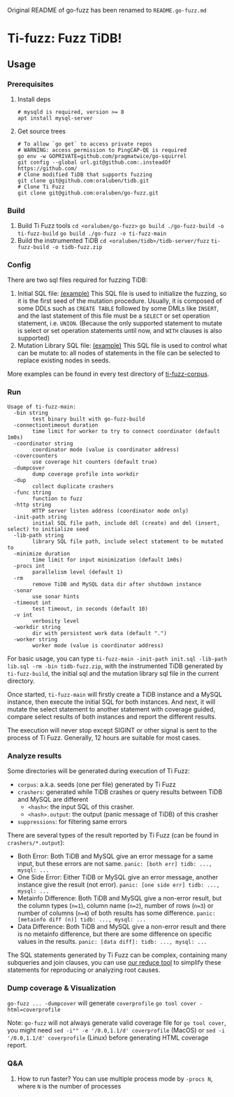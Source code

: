 Original README of go-fuzz has been renamed to `README.go-fuzz.md`

# Ti-fuzz: Fuzz TiDB!

## Usage

### Prerequisites

1. Install deps
    ```shell
    # mysqld is required, version >= 8
    apt install mysql-server
    ```
2. Get source trees
    ```shell
    # To allow `go get` to access private repos
    # WARNING: access permission to PingCAP-QE is required
    go env -w GOPRIVATE=github.com/pragmatwice/go-squirrel
    git config --global url.git@github.com:.insteadOf https://github.com/
    # Clone modified TiDB that supports fuzzing
    git clone git@github.com:oraluben/tidb.git
    # Clone Ti Fuzz
    git clone git@github.com:oraluben/go-fuzz.git
    ```

### Build

1. Build Ti Fuzz tools
`cd <oraluben/go-fuzz>`
`go build ./go-fuzz-build -o ti-fuzz-build`
`go build ./go-fuzz -o ti-fuzz-main`
1. Build the instrumented TiDB 
`cd <oraluben/tidb>/tidb-server/fuzz`
`ti-fuzz-build -o tidb-fuzz.zip`

### Config
There are two sql files required for fuzzing TiDB:
1. Initial SQL file: [(example)](https://github.com/oraluben/go-fuzz/blob/ti-fuzz/ti-fuzz/example.init.sql)
This SQL file is used to initialize the fuzzing, so it is the first seed of the mutation procedure. Usually, it is composed of some DDLs such as `CREATE TABLE` followed by some DMLs like `INSERT`, and the last statement of this file must be a `SELECT` or set operation statement, i.e. `UNION`. 
(Because the only supported statement to mutate is select or set operation statements until now, and `WITH` clauses is also supported)
2. Mutation Library SQL file: [(example)](https://github.com/oraluben/go-fuzz/blob/ti-fuzz/ti-fuzz/example.lib.sql)
This SQL file is used to control what can be mutate to: all nodes of statements in the file can be selected to replace existing nodes in seeds.

More examples can be found in every test directory of [ti-fuzz-corpus](https://github.com/PingCAP-QE/ti-fuzz-corpus).

### Run
```
Usage of ti-fuzz-main:
  -bin string
        test binary built with go-fuzz-build
  -connectiontimeout duration
        time limit for worker to try to connect coordinator (default 1m0s)
  -coordinator string
        coordinator mode (value is coordinator address)
  -covercounters
        use coverage hit counters (default true)
  -dumpcover
        dump coverage profile into workdir
  -dup
        collect duplicate crashers
  -func string
        function to fuzz
  -http string
        HTTP server listen address (coordinator mode only)
  -init-path string
        initial SQL file path, include ddl (create) and dml (insert, select) to initialize seed
  -lib-path string
        library SQL file path, include select statement to be mutated to
  -minimize duration
        time limit for input minimization (default 1m0s)
  -procs int
        parallelism level (default 1)
  -rm
        remove TiDB and MySQL data dir after shutdown instance
  -sonar
        use sonar hints
  -timeout int
        test timeout, in seconds (default 10)
  -v int
        verbosity level
  -workdir string
        dir with persistent work data (default ".")
  -worker string
        worker mode (value is coordinator address)
```
For basic usage, you can type `ti-fuzz-main -init-path init.sql -lib-path lib.sql -rm -bin tidb-fuzz.zip`, with the instrumented TiDB generated by `ti-fuzz-build`, the initial sql and the mutation library sql file in the current directory.

Once started, `ti-fuzz-main` will firstly create a TiDB instance and a MySQL instance, then execute the initial SQL for both instances. And next, it will mutate the select statement to another statement with coverage guided, compare select results of both instances and report the different results.

The execution will never stop except SIGINT or other signal is sent to the process of Ti Fuzz. Generally, 12 hours are suitable for most cases.

### Analyze results
Some directories will be generated during execution of Ti Fuzz:
- `corpus`: a.k.a. seeds (one per file) generated by Ti Fuzz
- `crashers`: generated while TiDB crashes or query results between TiDB and MySQL are different
    - `<hash>`: the input SQL of this crasher.
    - `<hash>.output`: the output (panic message of TiDB) of this crasher
- `suppressions`: for filtering same errors

There are several types of the result reported by Ti Fuzz (can be found in `crashers/*.output`):
- Both Error: Both TiDB and MySQL give an error message for a same input, but these errors are not same.
`panic: [both err] tidb: ..., mysql: ...`
- One Side Error: Either TiDB or MySQL give an error message, another instance give the result (not error).
`panic: [one side err] tidb: ..., mysql: ...`
- Metainfo Difference: Both TiDB and MySQL give a non-error result, but the column types (`n=1`), column name (`n=2`), number of rows (`n=3`) or number of columns (`n=4`) of both results has some difference.
`panic: [metainfo diff (n)] tidb: ..., mysql: ...`
- Data Difference: Both TiDB and MySQL give a non-error result and there is no metainfo difference, but there are some difference on specific values in the results.
`panic: [data diff]: tidb: ..., mysql: ...`

The SQL statements generated by Ti Fuzz can be complex, containing many subqueries and join clauses, you can use [our reduce tool](https://github.com/PingCAP-QE/go-squirrel) to simplify these statements for reproducing or analyzing root causes.

### Dump coverage & Visualization

`go-fuzz ... -dumpcover` will generate `coverprofile`
`go tool cover -html=coverprofile`

Note: `go-fuzz` will not always generate valid coverage file for `go tool cover`, you might
need `sed -i"" -e '/0.0,1.1/d' coverprofile` (MacOS) or `sed -i '/0.0,1.1/d' coverprofile` (Linux) before generating
HTML coverage report.

### Q&A
1. How to run faster?
You can use multiple process mode by `-procs N`, where `N` is the number of processes


